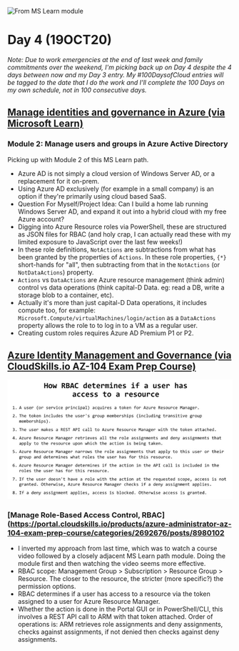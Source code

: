 ![From MS Learn module](https://docs.microsoft.com/en-us/learn/modules/manage-users-and-groups-in-aad/media/2-azure-vs-windows-ad.png)

# Day 4 (19OCT20)

*Note: Due to work emergencies at the end of last week and family commitments over the weekend, I'm picking back up on Day 4 despite the 4 days between now and my Day 3 entry. My #100DaysofCloud entries will be tagged to the date that I do the work and I'll complete the 100 Days on my own schedule, not in 100 consecutive days.*

## [Manage identities and governance in Azure (via Microsoft Learn)](https://docs.microsoft.com/en-us/learn/paths/az-104-manage-identities-governance/?source=learn)

### Module 2: Manage users and groups in Azure Active Directory

Picking up with Module 2 of this MS Learn path.

- Azure AD is not simply a cloud version of Windows Server AD, or a replacement for it on-prem. 
- Using Azure AD exclusively (for example in a small company) is an option if they're primarily using cloud based SaaS.
- Question For Myself/Project Idea: Can I build a home lab running Windows Server AD, and expand it out into a hybrid cloud with my free Azure account? 
- Digging into Azure Resource roles via PowerShell, these are structured as JSON files for RBAC (and holy crap, I can actually read these with my limited exposure to JavaScript over the last few weeks!) 
- In these role definitions, `NotActions` are subtractions from what has been granted by the properties of `Actions`. In these role properties, `{*}` short-hands for "all", then subtracting from that in the `NotActions` (or `NotDataActions`) property. 
- `Actions` vs `DataActions` are Azure resource management (think admin) control vs data operations (think capital-D Data. eg: read a DB, write a storage blob to a container, etc).
- Actually it's more than just capital-D Data operations, it includes compute too, for example: `Microsoft.Compute/virtualMachines/login/action` as a `DataActions` property allows the role to to log in to a VM as a regular user.
- Creating custom roles requires Azure AD Premium P1 or P2.

## [Azure Identity Management and Governance (via CloudSkills.io AZ-104 Exam Prep Course)](https://portal.cloudskills.io/products/azure-administrator-az-104-exam-prep-course)

![From CloudSkills.io AZ-104 course](https://github.com/zperk028/100DaysofCloud/blob/main/Journey/004/rbac.JPG) 

### [Manage Role-Based Access Control, RBAC](https://portal.cloudskills.io/products/azure-administrator-az-104-exam-prep-course/categories/2692676/posts/8980102

- I inverted my approach from last time, which was to watch a course video followed by a closely adjacent MS Learn path module. Doing the module first and then watching the video seems more effective. 
- RBAC scope: Management Group > Subscription > Resource Group > Resource.  The closer to the resource, the stricter (more specific?) the permission options.
- RBAC determines if a user has access to a resource via the token assigned to a user for Azure Resource Manager. 
- Whether the action is done in the Portal GUI or in PowerShell/CLI, this involves a REST API call to ARM with that token attached. Order of operations is: ARM retrieves role assignments and deny assignments, checks against assignments, if not denied then checks against deny assignments. 

